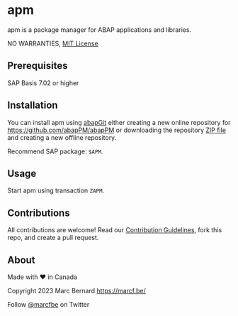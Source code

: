 <p align="center"><img srv="abapPM_256x256.png"></p>

# apm

apm is a package manager for ABAP applications and libraries.

NO WARRANTIES, [MIT License](LICENSE)

## Prerequisites

SAP Basis 7.02 or higher

## Installation

You can install apm using [abapGit](https://github.com/abapGit/abapGit) either creating a new online repository for https://github.com/abapPM/abapPM or downloading the repository [ZIP file](https://github.com/abapPM/abapPM/archive/main.zip) and creating a new offline repository.

Recommend SAP package: `$APM`.

## Usage

Start apm using transaction `ZAPM`.

## Contributions

All contributions are welcome! Read our [Contribution Guidelines](CONTRIBUTING.md), fork this repo, and create a pull request.

## About

Made with :heart: in Canada

Copyright 2023 Marc Bernard <https://marcf.be/>

Follow [@marcfbe](https://twitter.com/marcfbe) on Twitter
